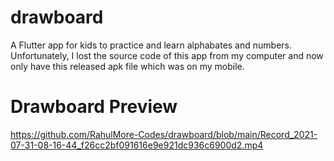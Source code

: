# drawboard
A Flutter app for kids to practice and learn alphabates and numbers.
Unfortunately, I lost the source code of this app from my computer and now only have this released apk file which was on my mobile.


# Drawboard Preview 
https://github.com/RahulMore-Codes/drawboard/blob/main/Record_2021-07-31-08-16-44_f26cc2bf091616e9e921dc936c6900d2.mp4
